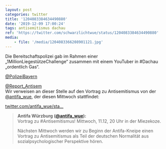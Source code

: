 ```yaml
---
layout: post
categories: twitter
title: '1204083384634490880'
date: '2019-12-09 17:00:24'
tags: antisemitismus dachau
ref: 'https://twitter.com/schwarzlichtwue/status/1204083384634490880'
media:
    - file: '/media/1204083366208901121.jpg'
---
```

Die Bereitschaftspolizei gab im Rahmen einer „1MillionLiegestützeChallenge“ zusammen mit einem YouTuber in #Dachau „ordentlich Gas“.



[@PolizeiBayern](https://twitter.com/PolizeiBayern)

[@Report_Antisem](https://twitter.com/Report_Antisem)  
Wir verweisen an dieser Stelle auf den Vortrag zu Antisemitismus von der [@antifa_wue](https://twitter.com/antifa_wue), der diesen Mittwoch stattfindet:

[twitter.com/antifa_wue/sta…](https://twitter.com/antifa_wue/status/1203675424758358022) 
> <b>Antifa Würzburg ([@antifa_wue](https://twitter.com/antifa_wue)):</b>  
>Vortrag zu #Antisemitismus! Mittwoch, 11.12, 20 Uhr in der Miezekoze.  
>  
>  
>  
>Nächsten Mittwoch werden wir zu Beginn der Antifa-Kneipe einen Vortrag zu Antisemitismus als Teil der deutschen Normalität aus sozialpsychologischer Perspektive hören.    

